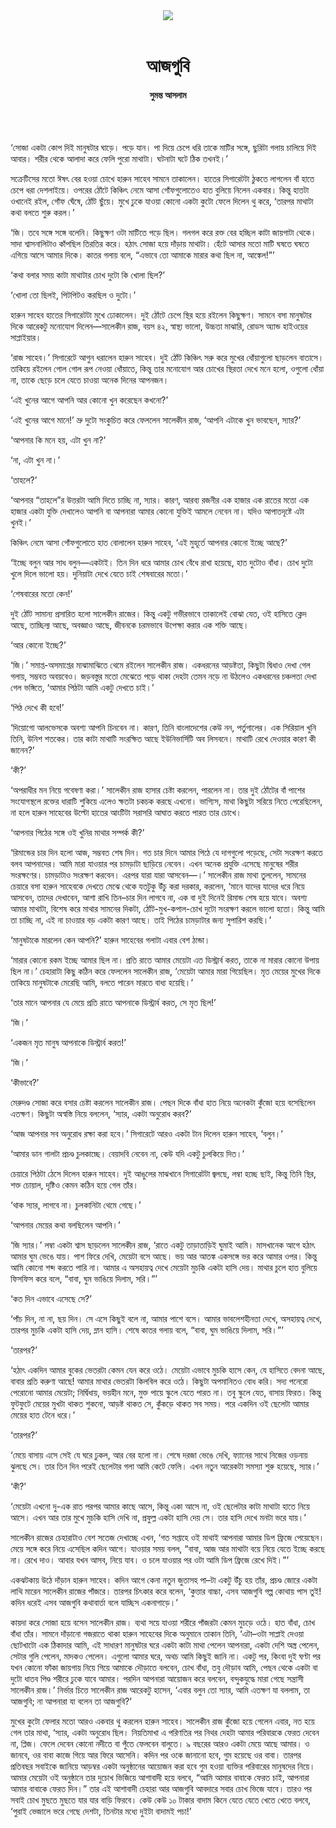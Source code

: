 <div align=center>
<img src=https://images.prothomalo.com/prothomalo-bangla%2F2023-03%2F92015489-df68-4e43-b918-642b211db240%2Fajgubi.gif?w=1200&ar=40%3A21&auto=format%2Ccompress&ogImage=true&mode=crop&overlay=&overlay_position=bottom&overlay_width_pct=1 />
<br><br>
<h1>আজগুবি</h1> 
<h4>সুমন্ত আসলাম</h4>
<br><br>
</div>

‘সোজা একটা কোপ দিই মানুষটার ঘাড়ে। পড়ে যান। পা দিয়ে চেপে ধরি তাকে মাটির সঙ্গে, ছুরিটা গলায় চালিয়ে দিই আবার। শরীর থেকে আলাদা করে ফেলি পুরো মাথাটা। ঘটনাটা ঘটে ঠিক তখনই।’

সক্রেটিসের মতো ঈষৎ বের হওয়া চোখে হারুন সাহেব সামনে তাকালেন। হাতের সিগারেটটা ঠুকতে লাগলেন বাঁ হাতে চেপে ধরা দেশলাইয়ে। ওপরের ঠোঁটে কিঞ্চিৎ নেমে আসা গোঁফগুলোতেও হাত বুলিয়ে নিলেন একবার। কিন্তু হাতটা ওখানেই রইল, গোঁফ ঘেঁষে, ঠোঁট ছুঁয়ে। মুখে ঢুকে যাওয়া কোনো একটা কুটো ফেলে দিলেন থু করে, ‘তারপর মাথাটা কথা বলতে শুরু করল।’

‘জি। তবে সঙ্গে সঙ্গে বলেনি। কিছুক্ষণ ওটা মাটিতে পড়ে ছিল। গলগল করে রক্ত বের হচ্ছিল কাটা জায়গাটা থেকে। সাদা শ্বাসনালিটাও কাঁপছিল তিরতির করে। হঠাৎ সোজা হয়ে দাঁড়ায় মাথাটা। হেঁটে আসার মতো মাটি ঘষতে ঘষতে এগিয়ে আসে আমার দিকে। কাতর গলায় বলে, “এভাবে তো আমাকে মারার কথা ছিল না, আঙ্কেল!”’

‘কথা বলার সময় কাটা মাথাটার চোখ দুটো কি খোলা ছিল?’

‘খোলা তো ছিলই, পিটপিটও করছিল ও দুটো।’

হারুন সাহেব হাতের সিগারেটটা মুখে ঢোকালেন। দুই ঠোঁটে চেপে স্থির হয়ে রইলেন কিছুক্ষণ। সামনে বসা মানুষটার দিকে আরেকটু মনোযোগ দিলেন—সালেকীন রাজ, বয়স ৪২, স্বাস্থ্য ভালো, উচ্চতা মাঝারি, রোডস অ্যান্ড হাইওয়ের সাপ্লাইয়ার।

‘রাজ সাহেব।’ সিগারেটে আগুন ধরালেন হারুন সাহেব। দুই ঠোঁট কিঞ্চিৎ সরু করে মুখের ধোঁয়াগুলো ছাড়লেন বাতাসে। তাকিয়ে রইলেন গোল গোল রূপ নেওয়া ধোঁয়াতে, কিন্তু তার মনোযোগ আর চোখের স্থিরতা দেখে মনে হলো, ওগুলো ধোঁয়া না, তাকে ছেড়ে চলে যেতে চাওয়া অনেক দিনের আপনজন।

‘এই খুনের আগে আপনি আর কোনো খুন করেছেন কখনো?’

‘এই খুনের আগে মানে!’ ভ্রু দুটো সংকুচিত করে ফেললেন সালেকীন রাজ, ‘আপনি এটাকে খুন ভাবছেন, স্যার?’

‘আপনার কি মনে হয়, এটা খুন না?’

‘না, এটা খুন না।’

‘তাহলে?’

‘আপনার “তাহলে”র উত্তরটা আমি দিতে চাচ্ছি না, স্যার। কারণ, আরব্য রজনীর এক হাজার এক রাতের মতো এক হাজার একটা যুক্তি দেখালেও আপনি বা আপনারা আমার কোনো যুক্তিই আমলে নেবেন না। যদিও আপাতদৃষ্টে এটা খুনই।’

কিঞ্চিৎ নেমে আসা গোঁফগুলোতে হাত বোলালেন হারুন সাহেব, ‘এই মুহূর্তে আপনার কোনো ইচ্ছে আছে?’

‘ইচ্ছে বলুন আর সাধ বলুন—একটাই। তিন দিন ধরে আমার চোখ বেঁধে রাখা হয়েছে, হাত দুটোও বাঁধা। চোখ দুটো খুলে দিলে ভালো হয়। দুনিয়াটা দেখে যেতে চাই শেষবারের মতো।’

‘শেষবারের মতো কেন!’

দুই ঠোঁট সামান্য প্রসারিত হলো সালেকীন রাজের। কিন্তু একটু গভীরভাবে তাকালেই বোঝা যেত, ওই হাসিতে ক্লেদ আছে, তাচ্ছিল্য আছে, অবজ্ঞাও আছে, জীবনকে চরমভাবে উপেক্ষা করার এক শক্তি আছে।

‘আর কোনো ইচ্ছে?’

‘জি।’ সমাপ্ত-অসমাপ্তের মাঝামাঝিতে থেমে রইলেন সালেকীন রাজ। একধরনের আড়ষ্টতা, কিছুটা দ্বিধাও দেখা গেল গলায়, সম্ভবত অবয়বেও। জড়বস্তুর মতো মেঝেতে পড়ে থাকা দেহটা তেমন নড়ে না উঠলেও একধরনের চঞ্চলতা দেখা গেল ভঙ্গিতে, ‘আমার পিঠটা আমি একটু দেখতে চাই।’

‘পিঠ দেখে কী হবে!’

‘দিয়োগো আলভেসকে অবশ্য আপনি চিনবেন না। কারণ, তিনি বাংলাদেশের কেউ নন, পর্তুগালের। এক সিরিয়াল খুনি তিনি, উনিশ শতকের। তার কাটা মাথাটি সংরক্ষিত আছে ইউনিভার্সিটি অব লিসবনে। মাথাটি রেখে দেওয়ার কারণ কী জানেন?’

‘কী?’

‘অপরাধীর মন নিয়ে গবেষণা করা।’ সালেকীন রাজ হাসার চেষ্টা করলেন, পারলেন না। তার দুই ঠোঁটের বাঁ পাশের সংযোগস্থলে রক্তের ধারাটি শুকিয়ে এলেও ক্ষতটা চকচক করছে এখনো। ভাগ্যিস, মাথা কিছুটা সরিয়ে নিতে পেরেছিলেন, না হলে হারুন সাহেবের উল্টো হাতের আংটিটা সরাসরি আঘাত করতে পারত তার চোখে।

‘আপনার পিঠের সঙ্গে ওই খুনির মাথার সম্পর্ক কী?’

‘রিমান্ডের চার দিন হলো আজ, সম্ভবত শেষ দিন। গত চার দিনে আমার পিঠে যে দাগগুলো পড়েছে, সেটা সংরক্ষণ করতে বলব আপনাদের। আমি মারা যাওয়ার পর চামড়াটা ছাড়িয়ে নেবেন। এখন অনেক প্রযুক্তি এসেছে মানুষের শরীর সংরক্ষণের। চামড়াটাও সংরক্ষণ করবেন। এরপর যারা যারা আসবেন—।’ সালেকীন রাজ মাথা তুললেন, সামনের চেয়ারে বসা হারুন সাহেবকে দেখতে মেঝে থেকে যতটুকু উঁচু করা দরকার, করলেন, ‘মানে যাদের যাদের ধরে নিয়ে আসবেন, তাদের দেখাবেন, আশা রাখি তিন–চার দিন লাগবে না, এক বা দুই দিনেই রিমান্ড শেষ হয়ে যাবে। অবশ্য আমার মাথাটা, বিশেষ করে মাথার সামনের দিকটা, ঠোঁট-মুখ-কপাল-চোখ দুটো সংরক্ষণ করলে ভালো হতো। কিন্তু আমি তা চাচ্ছি না, এই না চাওয়ার বড় একটা কারণ আছে। তাই পিঠের চামড়াটার জন্য সুপারিশ করছি।’

‘মানুষটাকে মারলেন কেন আপনি?’ হারুন সাহেবের গলাটা এবার বেশ ঠান্ডা।

‘মারার কোনো রকম ইচ্ছে আমার ছিল না। প্রতি রাতে আমার মেয়েটা এত ডিস্ট্রার্ব করত, তাকে না মারার কোনো উপায় ছিল না।’ চেহারাটা কিছু কঠিন করে ফেললেন সালেকীন রাজ, ‘মেয়েটা আমার মারা গিয়েছিল। মৃত মেয়ের মুখের দিকে তাকিয়ে মানুষটাকে মেরেছি আমি, বলতে পারেন মারতে বাধ্য হয়েছি।’

‘তার মানে আপনার যে মেয়ে প্রতি রাতে আপনাকে ডিস্ট্রার্ব করত, সে মৃত ছিল!’

‘জি।’

‘একজন মৃত মানুষ আপনাকে ডিস্ট্রার্ব করত!’

‘জি।’

‘কীভাবে?’

মেরুদণ্ড সোজা করে বসার চেষ্টা করলেন সালেকীন রাজ। পেছন দিকে বাঁধা হাত নিয়ে অনেকটা কুঁজো হয়ে বসেছিলেন এতক্ষণ। কিছুটা অস্বস্তি নিয়ে বললেন, ‘স্যার, একটা অনুরোধ করব?’

‘আজ আপনার সব অনুরোধ রক্ষা করা হবে।’ সিগারেটে আরও একটা টান দিলেন হারুন সাহেব, ‘বলুন।’

‘আমার ডান গালটা প্রচণ্ড চুলকাচ্ছে। বেয়াদবি নেবেন না, কেউ যদি একটু চুলকিয়ে দিত।’

চেয়ারে পিঠটা ঠেসে দিলেন হারুন সাহেব। দুই আঙুলের মাঝখানে সিগারেটটা জ্বলছে, লম্বা হচ্ছে ছাই, কিন্তু তিনি স্থির, শক্ত চোয়াল, দৃষ্টিও কেমন কঠিন হয়ে গেল তাঁর।

‘থাক স্যার, লাগবে না। চুলকানিটা থেমে গেছে।’

‘আপনার মেয়ের কথা বলছিলেন আপনি।’

‘জি স্যার।’ লম্বা একটা শ্বাস ছাড়লেন সালেকীন রাজ, ‘রাতে একটু তাড়াতাড়িই ঘুমাই আমি। মাসখানেক আগে হঠাৎ আমার ঘুম ভেঙে যায়। পাশ ফিরে দেখি, মেয়েটা বসে আছে। ভয় আর আতঙ্ক একসঙ্গে ভর করে আমার ওপর। কিন্তু আমি কোনো শব্দ করতে পারি না। আমার এ অসহায়ত্ব দেখে মেয়েটা মুচকি একটা হাসি দেয়। মাথার চুলে হাত বুলিয়ে ফিসফিস করে বলে, “বাবা, ঘুম ভাঙিয়ে দিলাম, সরি।”’

‘কত দিন এভাবে এসেছে সে?’

‘পাঁচ দিন, না না, ছয় দিন। সে এসে কিছুই বলে না, আমার পাশে বসে। আমার ভাবলেশহীনতা দেখে, অসহায়ত্ব দেখে, তারপর মুচকি একটা হাসি দেয়, ম্লান হাসি। শেষে কাতর গলায় বলে, “বাবা, ঘুম ভাঙিয়ে দিলাম, সরি।”’

‘তারপর?’

‘হঠাৎ একদিন আমার বুকের ভেতরটা কেমন যেন করে ওঠে। মেয়েটা এভাবে মুচকি হাসে কেন, যে হাসিতে বেদনা আছে, বাবার প্রতি করুণা আছে! আমার মাথার ভেতরটা কিলবিল করে ওঠে। কিছুটা অপমানিতও বোধ করি। সদ্য পনেরো পেরোনো আমার মেয়েটা; নির্দ্বিধায়, ভয়হীন মনে, মুক্ত পায়ে স্কুলে যেতে পারত না। তবু স্কুলে যেত, বাসায় ফিরত। কিন্তু ফুটফুটে মেয়ের মুখটা থাকত শুকনো, আড়ষ্ট থাকত সে, কুঁকড়ে থাকত সব সময়। পরে একদিন ওই ছেলেটা আমার মেয়ের হাত টেনে ধরে।’

‘তারপর?’

‘মেয়ে বাসায় এসে সেই যে ঘরে ঢুকল, আর বের হলো না। শেষে দরজা ভেঙে দেখি, ফ্যানের সাথে নিজের ওড়নায় ঝুলছে সে। তার তিন দিন পরেই ছেলেটার গলা আমি কেটে ফেলি। এখন নতুন আরেকটা সমস্যা শুরু হয়েছে, স্যার।’

‘কী?’

‘মেয়েটা এখনো দু-এক রাত পরপর আমার কাছে আসে, কিন্তু একা আসে না, ওই ছেলেটার কাটা মাথাটা হাতে নিয়ে আসে। এখন আর তার মুখে মুচকি হাসি দেখি না, প্রফুল্ল একটা হাসি দেয় সে। তার হাসি দেখে মনটা ভরে যায়।’

সালেকীন রাজের চেহারাটাও বেশ সতেজ দেখাচ্ছে এখন, ‘গত সপ্তাহে ওই মাথাই আপনারা আমার ডিপ ফ্রিজে পেয়েছেন। মেয়ে সঙ্গে করে নিয়ে এসেছিল কদিন আগে। যাওয়ার সময় বলল, “বাবা, আজ আর মাথাটা বয়ে নিয়ে যেতে ইচ্ছে করছে না। রেখে দাও। আবার যখন আসব, নিয়ে যাব। ও চলে যাওয়ার পর ওটা আমি ডিপ ফ্রিজে রেখে দিই।”’

একঝটকায় উঠে দাঁড়ান হারুন সাহেব। কদিন আগে কেনা নতুন জুতাসহ পা–টা একটু উঁচু হয় তাঁর, প্রচণ্ড জোরে একটা লাথি মারেন সালেকীন রাজের পাঁজরে। তারপর চিৎকার করে বলেন, ‘কুত্তার বাচ্চা, এসব আজগুবি গল্প কোথায় পাস তুই! কদিন ধরেই এসব আজগুবি কথাবার্তা বলে যাচ্ছিস একনাগাড়ে।’

কায়দা করে সোজা হয়ে বসেন সালেকীন রাজ। ব্যথা সয়ে যাওয়া শরীরে পাঁজরটা কেমন মুচড়ে ওঠে। হাত বাঁধা, চোখ বাঁধা তাঁর। সামনে দাঁড়ানো গজরাতে থাকা হারুন সাহেবের দিকে অনুমানে তাকান তিনি, ‘এটা–ওটা সাপ্লাই দেওয়া ছোটখাটো এক ঠিকাদার আমি, এই সাধারণ মানুষটার ঘরে একটা কাটা মাথা পেলেন আপনারা, একটা দেশি অস্ত্র পেলেন, সেটার গুলি পেলেন, মাদকও পেলেন। এগুলো আমার ঘরে, অথচ আমি কিছুই জানি না। একটু পর, কিংবা দুই ঘণ্টা পর যখন কোনো ফাঁকা জায়গায় নিয়ে গিয়ে আমাকে দৌড়াতে বলবেন, চোখ বাঁধা, তবু দৌড়াব আমি, পেছন থেকে একটা বা দুটো ধাতব পিণ্ড শরীরে ঢুকে যাবে আমার। পরদিন আপনারা আয়োজন করে বলবেন, বন্দুকযুদ্ধে মারা গেছে সন্ত্রাসী সালেকীন রাজ।’ নির্ভার চিত্তে সালেকীন রাজ আরেকটু হাসেন, ‘এবার বলুন তো স্যার, আমি এতক্ষণ যা বললাম, তা আজগুবি; না আপনারা যা বলেন তা আজগুবি?’

মুখের কুটো ফেলার মতো আরও একবার থু করলেন হারুন সাহেব। সালেকীন রাজ কুঁজো হয়ে গেলেন এবার, নত হয়ে গেল তার মাথা, ‘স্যার, একটা অনুরোধ ছিল। নিয়তিমাখা এ পরিণতির পর নিথর দেহটা আমার পরিবারকে ফেরত দেবেন না, প্লিজ। ফেলে দেবেন কোনো নদীতে বা পুঁতে ফেলবেন বালুতে। ৯ বছরের আরও একটা মেয়ে আছে আমার। ও জানবে, ওর বাবা কাজে গিয়ে আর ফিরে আসেনি। কদিন পর ওকে জানানো হবে, গুম হয়েছে ওর বাবা। তারপর প্রতিবছর সবাইকে জানিয়ে আড়ম্বর একটা অনুষ্ঠানের আয়োজন করা হবে গুম হওয়া ব্যক্তির পরিবারের মানুষদের নিয়ে। আমার মেয়েটা ওই অনুষ্ঠানে তার দুচোখ ভিজিয়ে আশাবাদী হয়ে বলবে, “আমি আমার বাবাকে ফেরত চাই, আপনারা আমার বাবাকে ফেরত দিন।” তার এই আশাবাদী চেহারা আর আজগুবি আবদারে সবার চোখ ভিজে যাবে। তারও পর সবাই চোখ মুছতে মুছতে যার যার বাড়ি ফিরবে। কেউ কেউ ১০ টাকার বাদাম কিনে যেতে যেতে খেতে খেতে বলবে, ‘পুরাই ভেজালে ভরে গেছে দেশটা, তিনটার মধ্যে দুইটা বাদামই পচা!’
